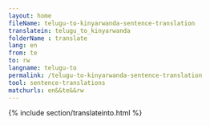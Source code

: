 ```yaml
---
layout: home
fileName: telugu-to-kinyarwanda-sentence-translation
translatein: telugu_to_kinyarwanda
folderName : translate
lang: en
from: te
to: rw
langname: telugu-to
permalink: /telugu-to-kinyarwanda-sentence-translation
tool: sentence-translations
matchurls: en&&te&&rw
---
```

{% include section/translateinto.html %}

